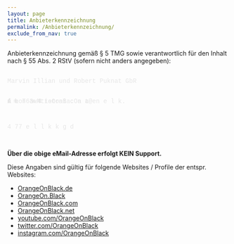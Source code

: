 ```yaml
---
layout: page
title: Anbieterkennzeichnung
permalink: /Anbieterkennzeichnung/
exclude_from_nav: true
---
```


Anbieterkennzeichnung gemäß § 5 TMG sowie verantwortlich für den Inhalt nach § 55 Abs. 2 RStV (sofern nicht anders angegeben):


<!-- <a href="mailto:kontakt6@OrangeOnBlack.de"><img src="/assets/Anbieterkennzeichnung.png" alt="Anbieterkennzeichnung" style="width: 360px;" /></a> -->

<div style="position: relative; font-family: 'Courier New', Courier, monospace; white-space:pre; color: #e6e6e6;">
M r  n    i        ob     u na

    d m     e 1
 4 77      e  l
    l  k    k      g         d

<div style="position: absolute; top: 0; font-family: 'Courier New', Courier, monospace; white-space:pre; color: #e6e6e6;">
 a     I l    u   R        k     b

A    e     n
3 4     ist
  ai :     a t@   n e   l  k.

</div><div style="position: absolute; top: 0; font-family: 'Courier New', Courier, monospace; white-space:pre; color: #e6e6e6;">
   v    l  an        e   P      G
  
 u        h
      T      a
 M        t    Or      B  c

  </div><div style="position: absolute; top: 0; font-family: 'Courier New', Courier, monospace; white-space:pre; color: #e6e6e6;">
    i          nd     rt      t   R
  
  f     Lo     6
       w    t
e       on       a   On  a    e

  </div></div>

**Über die obige eMail-Adresse erfolgt KEIN Support.**

Diese Angaben sind gültig für folgende Websites / Profile der entspr. Websites:

* [OrangeOnBlack.de](http://OrangeOnBlack.de)
* [OrangeOn.Black](http://OrangeOn.Black)
* [OrangeOnBlack.com](http://OrangeOnBlack.com)
* [OrangeOnBlack.net](http://OrangeOnBlack.net)
* [youtube.com/OrangeOnBlack](http://youtube.com/OrangeOnBlack)
* [twitter.com/OrangeOnBlack](http://twitter.com/OrangeOnBlack)
* [instagram.com/OrangeOnBlack](http://instagram.com/OrangeOnBlack)
